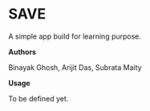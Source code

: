 SAVE
====

A simple app build for learning purpose.

**Authors**

Binayak Ghosh, Arijit Das, Subrata Maity

**Usage**

To be defined yet.
